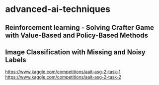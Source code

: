 # advanced-ai-techniques

## Reinforcement learning - Solving Crafter Game with Value-Based and Policy-Based Methods
## Image Classification with Missing and Noisy Labels
https://www.kaggle.com/competitions/aait-asg-2-task-1
https://www.kaggle.com/competitions/aait-asg-2-task-2
